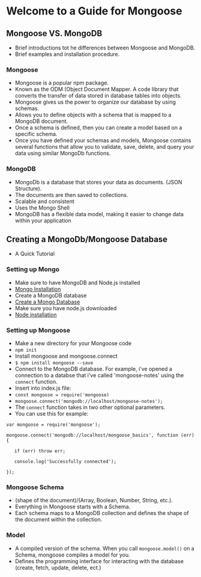# Welcome to a Guide for Mongoose

## Mongoose VS. MongoDB

- Brief introductions tot he differences between Mongoose and MongoDB. 
- Brief examples and installation procedure.

### Mongoose 

- Mongoose is a popular npm package.
- Known as the ODM (Object Document Mapper. A code library that converts the transfer of data stored in database tables into objects.
- Mongoose gives us the power to organize our database by using schemas.
- Allows you to define objects with a schema that is mapped to a MongoDB document.
- Once a schema is defined, then you can create a model based on a specific schema.
- Once you have defined your schemas and models, Mongoose contains several functions that allow you to validate, save, delete, and query your data using similar MongoDb functions.


### MongoDB

- MongoDb is a database that stores your data as documents. (JSON Structure).
- The documents are then saved to collections.
- Scalable and consistent
- Uses the Mongo Shell
- MongoDB has a flexible data model, making it easier to change data within your application


## Creating a MongoDb/Mongoose Database

- A Quick Tutorial 

### Setting up Mongo

- Make sure to have MongoDB and Node.js installed
- [Mongo Installation](https://www.mongodb.com/try?jmp=nav#community)
- Create a MongoDB database
- [Create a Mongo Database](https://docs.mongodb.com/manual/administration/install-community/)
- Make sure you have node.js downloaded
- [Node installation](https://nodejs.org/en/download/)

### Setting up Mongoose

- Make a new directory for your Mongoose code
- `npm init`
- Install mongoose and mongoose.connect
- `$ npm install mongoose --save`
- Connect to the MongoDB database. For example, i've opened a connection to a databse that i've called 'mongoose-notes' using the `connect` function.
- Insert into index.js file:
- `const mongoose = require('mongoose)`
- `mongoose.connect('mongodb://localhost/mongoose-notes');`
- The `connect` function takes in two other optional parameters. 
- You can use this for example:

```
var mongoose = require('mongoose');
 
mongoose.connect('mongodb://localhost/mongoose_basics', function (err) {
 
   if (err) throw err;
 
   console.log('Successfully connected');
 
});
```

### Mongoose Schema 

- (shape of the document)/(Array, Boolean, Number, String, etc.).
- Everything in Mongoose starts with a Schema. 
- Each schema maps to a MongoDB collection and defines the shape of the document within the collection.

### Model

- A compiled version of the schema. When you call `mongoose.model()` on a Schema, mongoose compiles a model for you.
- Defines the programming interface for interacting with the database (create, fetch, update, delete,  ect.)



